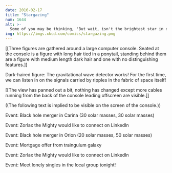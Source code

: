 ```yaml
---
date: 2016-02-17
title: "Stargazing"
num: 1644
alt: >-
  Some of you may be thinking, 'But wait, isn't the brightest star in our sky the Sun?' I think that's a great question and you should totally ask it. On the infinite tree of possible conversations spread out before us, I think that's definitely the most promising branch.
img: https://imgs.xkcd.com/comics/stargazing.png
---
```

[[Three figures are gathered around a large computer console. Seated at the console is a figure with long hair tied in a ponytail, standing behind them are a figure with medium length dark hair and one with no distinguishing features.]]

Dark-haired figure: The gravitational wave detector works! For the first time, we can listen in on the signals carried by ripples in the fabric of space itself!

[[The view has panned out a bit, nothing has changed except more cables running from the back of the console leading offscreen are visible.]]

((The following text is implied to be visible on the screen of the console.))

Event: Black hole merger in Carina (30 solar masses, 30 solar masses)

Event: Zorlax the Mighty would like to connect on LinkedIn

Event: Black hole merger in Orion (20 solar masses, 50 solar masses)

Event: Mortgage offer from traingulum galaxy

Event: Zorlax the Mighty would like to connect on LinkedIn

Event: Meet lonely singles in the local group tonight!

